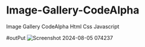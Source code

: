 # Image-Gallery-CodeAlpha
Image Gallery CodeAlpha 
Html Css Javascript

#outPut
![Screenshot 2024-08-05 074237](https://github.com/user-attachments/assets/40477894-a0c7-4018-9427-6530096bd603)
